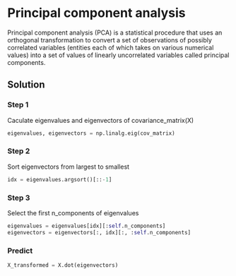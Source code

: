 # Principal component analysis

Principal component analysis (PCA) is a statistical procedure that uses an orthogonal transformation to convert a set of observations of possibly correlated variables (entities each of which takes on various numerical values) into a set of values of linearly uncorrelated variables called principal components.

## Solution

### Step 1

Caculate eigenvalues and eigenvectors of covariance_matrix(X)

```python
eigenvalues, eigenvectors = np.linalg.eig(cov_matrix)
```

### Step 2

Sort eigenvectors from largest to smallest

```python
idx = eigenvalues.argsort()[::-1]
```

### Step 3

Select the first n_components of eigenvalues

```python
eigenvalues = eigenvalues[idx][:self.n_components]
eigenvectors = eigenvectors[:, idx][:, :self.n_components]
```

### Predict

```python
X_transformed = X.dot(eigenvectors)
```